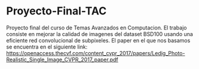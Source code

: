 # Proyecto-Final-TAC
Proyecto final del curso de Temas Avanzados en Computacion.
El trabajo consiste en mejorar la calidad de imagenes del dataset BSD100 usando una eficiente red convolucional
de subpixeles. El paper en el que nos basamos se encuentra en el siguiente link:
https://openaccess.thecvf.com/content_cvpr_2017/papers/Ledig_Photo-Realistic_Single_Image_CVPR_2017_paper.pdf
